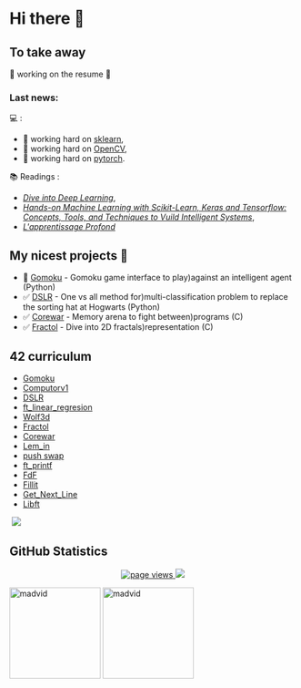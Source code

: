 # Hi there 👋

<!--
**madvid/madvid** is a ✨ _special_ ✨ repository because its `README.md` (this file) appears on your GitHub profile.

Here are some ideas to get you started:

- 🔭 I’m currently working on ...
- 🌱 I’m currently learning ...
- 👯 I’m looking to collaborate on ...
- 🤔 I’m looking for help with ...
- 💬 Ask me about ...
- 📫 How to reach me: ...
- 😄 Pronouns: ...
- ⚡ Fun fact: ...
-->
## To take away
🚧 working on the resume 🚧

### Last news:
💻 :
- 🌱 working hard on [sklearn](https://scikit-learn.org/stable/),
- 🌱 working hard on [OpenCV](https://opencv.org/),
- 🌱 working hard on [pytorch](https://pytorch.org/).

📚 Readings :
- [*Dive into Deep Learning*](https://d2l.ai/),
- [*Hands-on Machine Learning with Scikit-Learn, Keras and Tensorflow: Concepts, Tools, and Techniques to Vuild Intelligent Systems*](https://www.dunod.com/sciences-techniques/machine-learning-avec-scikit-learn-mise-en-oeuvre-et-cas-concrets-0),
- [*L'apprentissage Profond*](https://www.apprentissageprofond.org/])

## My nicest projects 🥳
- 🚧 [Gomoku](https://github.com/madvid/42_Gomoku) - Gomoku game interface to play)against an intelligent agent (Python)
- ✅ [DSLR](https://github.com/madvid/42_DSLR) - One vs all method for)multi-classification problem to replace the sorting hat at Hogwarts (Python)
- ✅ [Corewar](https://github.com/madvid/42_Corewar) - Memory arena to fight between)programs (C)
- ✅ [Fractol](https://github.com/madvid/42_fractol) - Dive into 2D fractals)representation (C)

## 42 curriculum
- [Gomoku](https://github.com/madvid/42_Gomoku)
- [Computorv1](https://github.com/madvid/42_computorv1)
- [DSLR](https://github.com/madvid/42_DSLR)
- [ft_linear_regresion](https://github.com/madvid/42_ft_linear_regression)
- [Wolf3d](https://github.com/madvid/42_wolf3d)
- [Fractol](https://github.com/madvid/42_fractol)
- [Corewar](https://github.com/madvid/42_Corewar)
- [Lem_in](https://github.com/madvid/42_Lem_in)
- [push swap](https://github.com/madvid/42_push_swap)
- [ft_printf](https://github.com/madvid/42_ft_printf)
- [FdF](https://github.com/madvid/42_FdF)
- [Fillit](https://github.com/madvid/42_Fillit)
- [Get_Next_Line](https://github.com/madvid/42_get_next_line)
- [Libft](https://github.com/madvid/42_libft)
<p><img align="center">
	<img src="https://badge42.herokuapp.com/api/stats/mdavid?privacyName=true&privacyEmail=true)](https://github.com/madvid/badge42" />
</p>

## GitHub Statistics

<p align="center">
   <a href="https://github.com/madvid/madvid">
      <img src="https://komarev.com/ghpvc/?username=madvid&color=blue&style=plastic" alt="page views" />
   </a>
   <a href="https://github.com/madvid?tab=followers">
      <img src="https://img.shields.io/github/followers/madvid?color=green&logo=github&style=plastic" />
   </a>
</p>

<p><align="center">
   <img height="160" src="https://github-readme-stats.vercel.app/api?username=madvid&show_icons=true&count_private=true&theme=dark" alt="madvid" />
   <img height="160" src="https://github-readme-stats-olive-nine.vercel.app/api/top-langs/?username=madvid&layout=compact&theme=dark" alt="madvid" />
</p>
